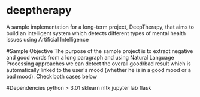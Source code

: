 # deeptherapy
A sample implementation for a long-term project, DeepTherapy, that aims to build an intelligent system which detects different types of mental health issues using Artificial Intelligence

#Sample Objective
The purpose of the sample project is to extract negative and good words from a long paragraph and using Natural Language Processing approaches we can detect the overall good/bad result which is automatically linked to the user's mood (whether he is in a good mood or a bad mood).
Check both cases below

#Dependencies
python > 3.01
sklearn
nltk
jupyter lab
flask

